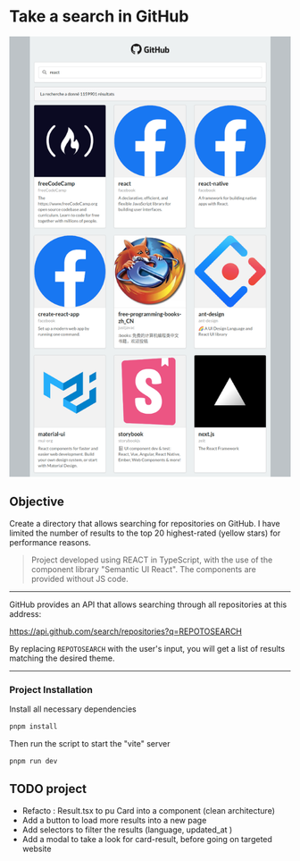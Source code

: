 # Take a search in GitHub

![resultat](docs/result.png)

## Objective

Create a directory that allows searching for repositories on GitHub. I have limited the number of results to the top 20 highest-rated (yellow stars) for performance reasons.

>Project developed using REACT in TypeScript, with the use of the component library
>"Semantic UI React". The components are provided without JS code.

***
GitHub provides an API that allows searching through all repositories at this address:

<https://api.github.com/search/repositories?q=REPOTOSEARCH>

By replacing `REPOTOSEARCH` with the user's input, you will get a list of results matching the desired theme.
***

### Project Installation

Install all necessary dependencies

```bash
pnpm install
```

Then run the script to start the "vite" server

```bash
pnpm run dev
```

## TODO project

- Refacto : Result.tsx to pu Card into a component (clean architecture)
- Add a button to load more results into a new page
- Add selectors to filter the results (language, updated_at )
- Add a modal to take a look for card-result, before going on targeted website
